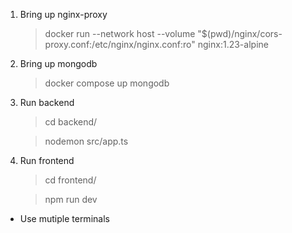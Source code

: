 1. Bring up nginx-proxy
    >  docker run   --network host   --volume "$(pwd)/nginx/cors-proxy.conf:/etc/nginx/nginx.conf:ro" nginx:1.23-alpine

2. Bring up mongodb 
    > docker compose up mongodb

3. Run backend
   > cd backend/
   
   > nodemon src/app.ts

4. Run frontend
    > cd frontend/
    
    > npm run dev


* Use mutiple terminals